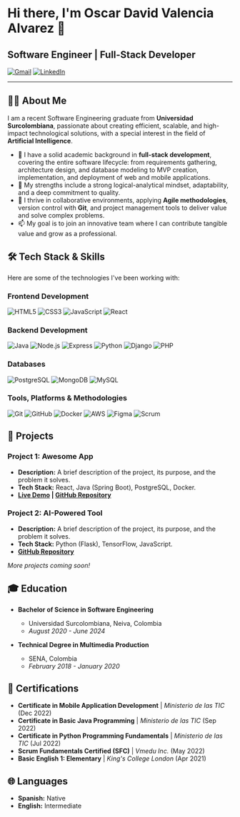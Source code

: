 # Hi there, I'm Oscar David Valencia Alvarez 👋

## Software Engineer | Full-Stack Developer

[![Gmail](https://img.shields.io/badge/Gmail-D14836?style=flat-square&logo=gmail&logoColor=white)](mailto:davidvalencia0526@gmail.com)
[![LinkedIn](https://img.shields.io/badge/LinkedIn-0077B5?style=flat-square&logo=linkedin&logoColor=white)](https://www.linkedin.com/in/oscar-david-valencia-alvarez-3b26321a3/)

---

## 👨‍💻 About Me

I am a recent Software Engineering graduate from **Universidad Surcolombiana**, passionate about creating efficient, scalable, and high-impact technological solutions, with a special interest in the field of **Artificial Intelligence**.

- 🔭 I have a solid academic background in **full-stack development**, covering the entire software lifecycle: from requirements gathering, architecture design, and database modeling to MVP creation, implementation, and deployment of web and mobile applications.
- 🌱 My strengths include a strong logical-analytical mindset, adaptability, and a deep commitment to quality.
- 🚀 I thrive in collaborative environments, applying **Agile methodologies**, version control with **Git**, and project management tools to deliver value and solve complex problems.
- 📫 My goal is to join an innovative team where I can contribute tangible value and grow as a professional.

## 🛠️ Tech Stack & Skills

Here are some of the technologies I've been working with:

### **Frontend Development**

![HTML5](https://img.shields.io/badge/-HTML5-E34F26?style=flat-square&logo=html5&logoColor=white) ![CSS3](https://img.shields.io/badge/-CSS3-1572B6?style=flat-square&logo=css3&logoColor=white) ![JavaScript](https://img.shields.io/badge/-JavaScript-F7DF1E?style=flat-square&logo=javascript&logoColor=black) ![React](https://img.shields.io/badge/-React-61DAFB?style=flat-square&logo=react&logoColor=black)

### **Backend Development**

![Java](https://img.shields.io/badge/Java-ED8B00?style=flat-square&logo=java&logoColor=white) ![Node.js](https://img.shields.io/badge/-Node.js-339933?style=flat-square&logo=node.js&logoColor=white) ![Express](https://img.shields.io/badge/-Express-000000?style=flat-square&logo=express&logoColor=white) ![Python](https://img.shields.io/badge/-Python-3776AB?style=flat-square&logo=python&logoColor=white) ![Django](https://img.shields.io/badge/-Django-092E20?style=flat-square&logo=django&logoColor=white) ![PHP](https://img.shields.io/badge/PHP-777BB4?style=flat-square&logo=php&logoColor=white)

### **Databases**

![PostgreSQL](https://img.shields.io/badge/-PostgreSQL-336791?style=flat-square&logo=postgresql&logoColor=white) ![MongoDB](https://img.shields.io/badge/-MongoDB-47A248?style=flat-square&logo=mongodb&logoColor=white) ![MySQL](https://img.shields.io/badge/MySQL-4479A1?style=flat-square&logo=mysql&logoColor=white)

### **Tools, Platforms & Methodologies**

![Git](https://img.shields.io/badge/Git-F05032?style=flat-square&logo=git&logoColor=white) ![GitHub](https://img.shields.io/badge/GitHub-181717?style=flat-square&logo=github&logoColor=white) ![Docker](https://img.shields.io/badge/Docker-2496ED?style=flat-square&logo=docker&logoColor=white) ![AWS](https://img.shields.io/badge/AWS-232F3E?style=flat-square&logo=amazon-aws&logoColor=white) ![Figma](https://img.shields.io/badge/Figma-F24E1E?style=flat-square&logo=figma&logoColor=white) ![Scrum](https://img.shields.io/badge/Scrum-009688?style=flat-square&logo=trello&logoColor=white)

## 🚀 Projects

### Project 1: Awesome App

- **Description:** A brief description of the project, its purpose, and the problem it solves.
- **Tech Stack:** React, Java (Spring Boot), PostgreSQL, Docker.
- **[Live Demo](link-to-demo) | [GitHub Repository](link-to-repo)**

### Project 2: AI-Powered Tool

- **Description:** A brief description of the project, its purpose, and the problem it solves.
- **Tech Stack:** Python (Flask), TensorFlow, JavaScript.
- **[GitHub Repository](link-to-repo)**

*More projects coming soon!*

## 🎓 Education

- **Bachelor of Science in Software Engineering**
  - Universidad Surcolombiana, Neiva, Colombia
  - *August 2020 - June 2024*

- **Technical Degree in Multimedia Production**
  - SENA, Colombia
  - *February 2018 - January 2020*

## 📜 Certifications

- **Certificate in Mobile Application Development** | *Ministerio de las TIC* (Dec 2022)
- **Certificate in Basic Java Programming** | *Ministerio de las TIC* (Sep 2022)
- **Certificate in Python Programming Fundamentals** | *Ministerio de las TIC* (Jul 2022)
- **Scrum Fundamentals Certified (SFC)** | *Vmedu Inc.* (May 2022)
- **Basic English 1: Elementary** | *King's College London* (Apr 2021)

## 🌐 Languages

- **Spanish:** Native
- **English:** Intermediate
